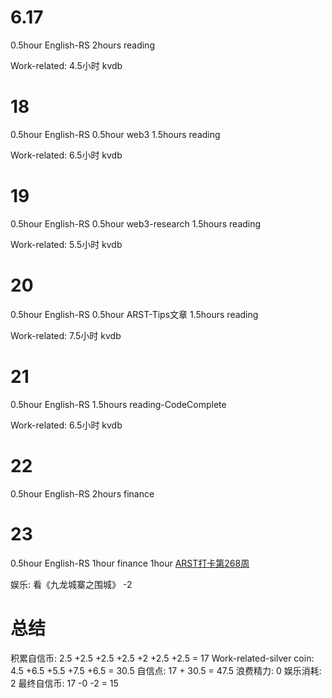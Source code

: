 # 6.17
0.5hour English-RS
2hours reading

Work-related:
4.5小时 kvdb

# 18
0.5hour English-RS
0.5hour web3
1.5hours reading

Work-related:
6.5小时 kvdb

# 19
0.5hour English-RS
0.5hour web3-research
1.5hours reading

Work-related:
5.5小时 kvdb

# 20
0.5hour English-RS
0.5hour ARST-Tips文章
1.5hours reading

Work-related:
7.5小时 kvdb

# 21
0.5hour English-RS
1.5hours reading-CodeComplete

Work-related:
6.5小时 kvdb

# 22
0.5hour English-RS
2hours finance

# 23
0.5hour English-RS
1hour finance
1hour [ARST打卡第268周](https://www.wolfdan.cn/arst%E6%89%93%E5%8D%A1%E7%AC%AC268%E5%91%A8/)

娱乐:
看《九龙城寨之围城》 -2

# 总结
积累自信币: 2.5 +2.5 +2.5 +2.5 +2 +2.5 +2.5 = 17
Work-related-silver coin: 4.5 +6.5 +5.5 +7.5 +6.5 = 30.5
自信点: 17 + 30.5 = 47.5
浪费精力: 0
娱乐消耗: 2
最终自信币: 17 -0 -2 = 15
